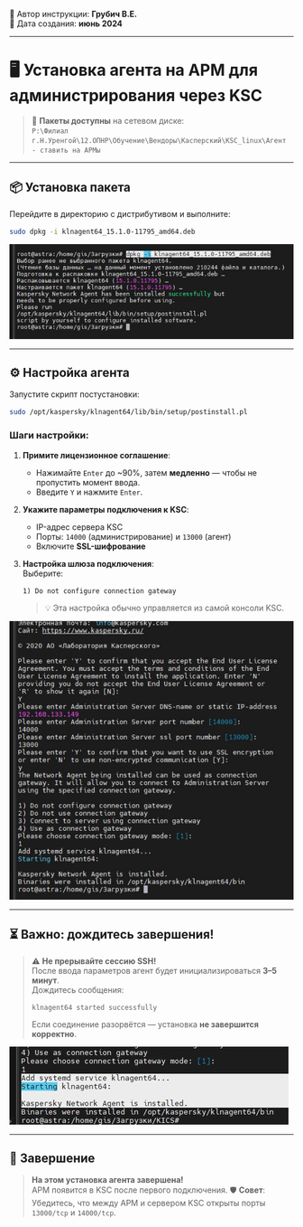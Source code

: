 📝 Автор инструкции: **Грубич В.Е.**  
📅 Дата создания: **июнь 2024**

---

# 🖥️ Установка агента на АРМ для администрирования через KSC

> 📁 **Пакеты доступны** на сетевом диске:  
> `P:\Филиал г.Н.Уренгой\12.ОПНР\Обучение\Вендоры\Касперский\KSC_linux\Агент - ставить на АРМы`

---

## 📦 Установка пакета

Перейдите в директорию с дистрибутивом и выполните:

```bash
sudo dpkg -i klnagent64_15.1.0-11795_amd64.deb
```

![screen](https://raw.githubusercontent.com/kak2pan0-crypto/private/main/gis/images/31s1unn04b.jpg)

---

## ⚙️ Настройка агента

Запустите скрипт постустановки:

```bash
sudo /opt/kaspersky/klnagent64/lib/bin/setup/postinstall.pl
```

### Шаги настройки:
1. **Примите лицензионное соглашение**:  
   - Нажимайте `Enter` до ~90%, затем **медленно** — чтобы не пропустить момент ввода.
   - Введите `Y` и нажмите `Enter`.

2. **Укажите параметры подключения к KSC**:
   - IP-адрес сервера KSC
   - Порты: `14000` (администрирование) и `13000` (агент)
   - Включите **SSL-шифрование**

3. **Настройка шлюза подключения**:  
   Выберите:  
   ```
   1) Do not configure connection gateway
   ```
   > 💡 Эта настройка обычно управляется из самой консоли KSC.

![screen](https://raw.githubusercontent.com/kak2pan0-crypto/private/main/gis/images/x6mn756bj6.jpg)

---

## ⏳ Важно: дождитесь завершения!

> ⚠️ **Не прерывайте сессию SSH!**  
> После ввода параметров агент будет инициализироваться **3–5 минут**.  
> Дождитесь сообщения:  
> ```
> klnagent64 started successfully
> ```
> Если соединение разорвётся — установка **не завершится корректно**.

![screen](https://raw.githubusercontent.com/kak2pan0-crypto/private/main/gis/images/ek1hpsn68j.jpg)

---

## 🎉 Завершение

> **На этом установка агента завершена!**  
> АРМ появится в KSC после первого подключения.
> 🛡️ **Совет**: Убедитесь, что между АРМ и сервером KSC открыты порты `13000/tcp` и `14000/tcp`.
